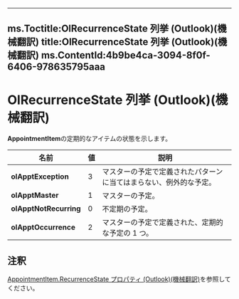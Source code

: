 

---
ms.Toctitle:OlRecurrenceState 列挙 (Outlook)(機械翻訳)
title:OlRecurrenceState 列挙 (Outlook)(機械翻訳)
ms.ContentId:4b9be4ca-3094-8f0f-6406-978635795aaa
---
# OlRecurrenceState 列挙 (Outlook)(機械翻訳)




**AppointmentItem**の定期的なアイテムの状態を示します。

|**名前**|**値**|**説明**|
|---|---|---|
|**olApptException**|3|マスターの予定で定義されたパターンに当てはまらない、例外的な予定。|
|**olApptMaster**|1|マスターの予定。|
|**olApptNotRecurring**|0|不定期の予定。|
|**olApptOccurrence**|2|マスターの予定で定義された、定期的な予定の 1 つ。|



## 注釈
[AppointmentItem.RecurrenceState プロパティ (Outlook)(機械翻訳)](dd435d09-8cb0-8efe-c947-88c90951f64e.md)を参照してください。




